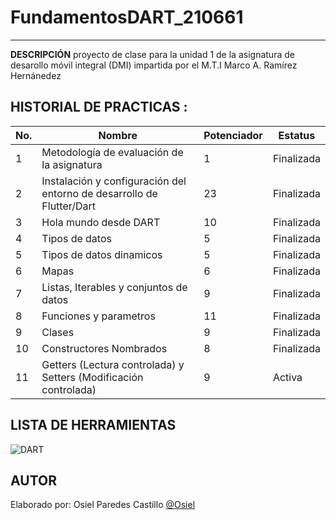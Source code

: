 # FundamentosDART_210661
----

**DESCRIPCIÓN**
proyecto de clase para la unidad 1 de la asignatura de desarollo móvil integral (DMI) impartida por el M.T.I Marco A. Ramírez Hernánedez

## HISTORIAL DE PRACTICAS :
|No.|Nombre|Potenciador|Estatus|
|--|--|--|--|
|1|Metodología de evaluación de la asignatura|1|Finalizada|
|2|Instalación y configuración del entorno de desarrollo de Flutter/Dart|23|Finalizada|
|3|Hola mundo desde DART| 10 |Finalizada|
|4|Tipos de datos| 5 | Finalizada |
|5|Tipos de datos dinamicos| 5 | Finalizada|
|6|Mapas | 6 | Finalizada |
|7|Listas, Iterables y conjuntos de datos | 9 | Finalizada |
|8|Funciones y parametros | 11 | Finalizada | 
|9|Clases | 9 | Finalizada |
|10|Constructores Nombrados | 8 | Finalizada |
|11|Getters (Lectura controlada) y Setters (Modificación controlada) | 9 | Activa |

## LISTA DE HERRAMIENTAS
![DART](https://img.shields.io/badge/Dart-0175C2?style=for-the-badge&logo=dart&logoColor=white)

## AUTOR 
Elaborado por: Osiel Paredes Castillo [@Osiel](https://github.com/Osiel-Paredes)

